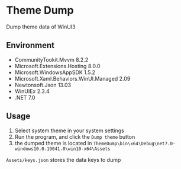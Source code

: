 ﻿# Theme Dump

Dump theme data of WinUI3

## Environment

- CommunityTookit.Mvvm 8.2.2
- Microsoft.Extensions.Hosting 8.0.0
- Microsoft.WindowsAppSDK 1.5.2
- Microsoft.Xaml.Behaviors.WinUI.Managed 2.09
- Newtonsoft.Json 13.03
- WinUIEx 2.3.4
- .NET 7.0

## Usage

1. Select system theme in your system settings
2. Run the program, and click the `Dump theme` button
3. the dumped theme is located in `ThemeDump\bin\x64\Debug\net7.0-windows10.0.19041.0\win10-x64\Assets`

`Assets/keys.json` stores the data keys to dump